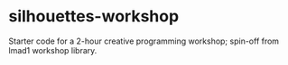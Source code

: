 # silhouettes-workshop
Starter code for a 2-hour creative programming workshop; spin-off from lmad1 workshop library.
